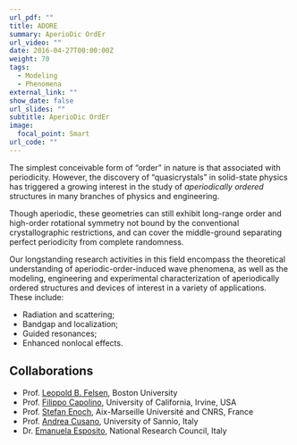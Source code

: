 ```yaml
---
url_pdf: ""
title: ADORE
summary: AperioDic OrdEr
url_video: ""
date: 2016-04-27T00:00:00Z
weight: 70
tags:
  - Modeling
  - Phenomena
external_link: ""
show_date: false
url_slides: ""
subtitle: AperioDic OrdEr
image:
  focal_point: Smart
url_code: ""
---
```


The simplest conceivable form of “order” in nature is that associated with periodicity. However, the discovery of “quasicrystals” in solid-state physics has triggered a growing interest in the study of *aperiodically ordered* structures in many branches of physics and engineering.

Though aperiodic, these geometries can still exhibit long-range order and high-order rotational symmetry not bound by the conventional crystallographic restrictions, and can cover the middle-ground separating perfect periodicity from complete randomness.

Our longstanding research activities in this field encompass the theoretical understanding of aperiodic-order-induced wave phenomena, as well as the modeling, engineering and experimental characterization of aperiodically ordered structures and devices of interest in a variety of applications. These include:
- Radiation and scattering;
- Bandgap and localization;
- Guided resonances;
- Enhanced nonlocal effects.

## Collaborations
- Prof. [Leopold B. Felsen], Boston University
- Prof. [Filippo Capolino], University of California, Irvine, USA
- Prof. [Stefan Enoch], Aix-Marseille Université and CNRS, France
- Prof. [Andrea Cusano], University of Sannio, Italy
- Dr. [Emanuela Esposito], National Research Council, Italy

[Andrea Cusano]: https://www.unisannio.it/it/users/acusano

[Emanuela Esposito]: https://www.urp.cnr.it/copertine/ente/ente_evidenza/gare_2021/ISASI_8695484C63_commissari.pdf

[Leopold B. Felsen]: https://en.wikipedia.org/wiki/Leopold_B._Felsen

[Filippo Capolino]: https://engineering.uci.edu/users/filippo-capolino

[Stefan Enoch]: https://scholar.google.fr/citations?user=H4yQOoMAAAAJ&hl=en